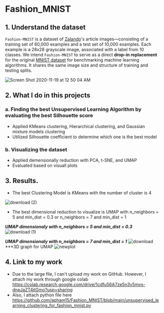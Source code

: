 # Fashion_MNIST

## 1. Understand the dataset

`Fashion-MNIST` is a dataset of [Zalando](https://jobs.zalando.com/tech/)'s article images—consisting of a training set of 60,000 examples and a test set of 10,000 examples. Each example is a 28x28 grayscale image, associated with a label from 10 classes. We intend `Fashion-MNIST` to serve as a direct **drop-in replacement** for the original [MNIST dataset](http://yann.lecun.com/exdb/mnist/) for benchmarking machine learning algorithms. It shares the same image size and structure of training and testing splits.

![Screen Shot 2020-11-19 at 12 50 04 AM](https://user-images.githubusercontent.com/63126292/99631413-2f30e700-2a01-11eb-84aa-6ce1fdc6ddbd.png)

## 2. What I do in this projects
### a. Finding  the best Unsupervised Learning Algorithm by evaluating the best Silhouette score

* Applied KMeans clustering, Hierarchical clustering, and Gaussian mixture models clustering
* Utilized Silhouette coefficient to determine which one is the best model

### b. Visualizing the dataset
* Applied demensionally reduction with PCA, t-SNE, and UMAP
* Evaluated based on visuall plots

## 3. Results.
* The best Clustering Model is KMeans with the number of cluster is 4

![download (2)](https://user-images.githubusercontent.com/63126292/99629616-e9265400-29fd-11eb-9780-ed496f9c6402.png)

* The best dimensional reduction to visualize is UMAP with n_neighbors = 5 and min_dist = 0.3 or n_neighbors = 7 and min_dist = 1

***UMAP dimensionaly with n_neighbors = 5 and min_dist = 0.3***
![download (1)](https://user-images.githubusercontent.com/63126292/99630113-e841f200-29fe-11eb-9e90-34e7ed46c324.png)

***UMAP dimensionaly with n_neighbors = 7 and min_dist = 1***
![download](https://user-images.githubusercontent.com/63126292/99630030-c0528e80-29fe-11eb-9704-9fe6658cccd0.png)
***3D graph for UMAP
![newplot](https://user-images.githubusercontent.com/63126292/100052122-e69f7200-2de2-11eb-8253-c4cad0dcb0d8.png)

## 4. Link to my work
* Due to the large file, I can't upload my work on GitHub. However, I attach my work through google colab
https://colab.research.google.com/drive/1cdfu56A7ze5n3v5mvs-dneJaZT4jtGmo?usp=sharing
* Also, I attach python file here
https://github.com/apham15/Fashion_MNIST/blob/main/unsupervised_learning_clustering_for_fashion_mnist.py
